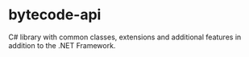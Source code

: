# bytecode-api
C# library with common classes, extensions and additional features in addition to the .NET Framework.
